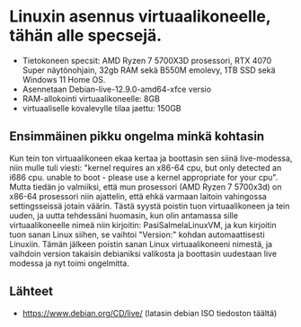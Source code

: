 # Linuxin asennus virtuaalikoneelle, tähän alle specsejä.

- Tietokoneen specsit: AMD Ryzen 7 5700X3D prosessori, RTX 4070 Super näytönohjain, 32gb RAM sekä B550M emolevy, 1TB SSD sekä Windows 11 Home OS.
- Asennetaan Debian-live-12.9.0-amd64-xfce versio
- RAM-allokointi virtuaalikoneelle: 8GB
- virtuaaliselle kovalevylle tilaa jaettu: 150GB
  
## Ensimmäinen pikku ongelma minkä kohtasin

Kun tein ton virtuaalikoneen ekaa kertaa ja boottasin sen siinä live-modessa, niin mulle tuli viesti: "kernel requires an x86-64 cpu, but only detected an i686 cpu. unable to boot - please use a kernel appropriate for your cpu".
Mutta tiedän jo valmiiksi, että mun prosessori (AMD Ryzen 7 5700x3d) on x86-64 prosessori niin ajattelin, että ehkä varmaan laitoin vahingossa settingsseissä jotain väärin. Tästä syystä poistin tuon virtuaalikoneen ja tein uuden, ja uutta tehdessäni huomasin, 
kun olin antamassa sille virtuaalikoneelle nimeä niin kirjoitin: PasiSalmelaLinuxVM, ja kun kirjoitin tuon sanan Linux siihen, se vaihtoi "Version:" kohdan automaattisesti Linuxiin. Tämän jälkeen poistin sanan Linux virtuaalikoneeni nimestä, ja vaihdoin version takaisin debianiksi valikosta
ja boottasin uudestaan live modessa ja nyt toimi ongelmitta.




## Lähteet
- https://www.debian.org/CD/live/     (latasin debian ISO tiedoston täältä)
